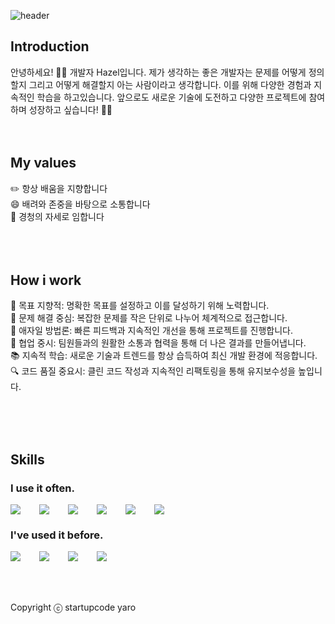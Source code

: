 ![header](https://capsule-render.vercel.app/api?type=rect&color=0:2193b0,100:6dd5ed&height=200&section=header&text=Hazel's%20github&fontSize=80&fontColor=ffffff&animation=fadeIn)


## Introduction 
안녕하세요! 🙋‍♀️ 개발자 Hazel입니다. 제가 생각하는 좋은 개발자는 문제를 어떻게 정의할지 그리고 어떻게 해결할지 아는 사람이라고 생각합니다. 이를 위해 다양한 경험과 지속적인 학습을 하고있습니다. 앞으로도 새로운 기술에 도전하고 다양한 프로젝트에 참여하며 성장하고 싶습니다! 🏃‍♀️
<br />
<br />
<br />
## My values
✏️ 항상 배움을 지향합니다<br />
😄 배려와 존중을 바탕으로 소통합니다<br />
🦻 경청의 자세로 임합니다<br />
<br />
<br />
<br />
## How i work
🎯 목표 지향적: 명확한 목표를 설정하고 이를 달성하기 위해 노력합니다. <br/>
🧠 문제 해결 중심: 복잡한 문제를 작은 단위로 나누어 체계적으로 접근합니다. <br/>
🔄 애자일 방법론: 빠른 피드백과 지속적인 개선을 통해 프로젝트를 진행합니다. <br/>
👥 협업 중시: 팀원들과의 원활한 소통과 협력을 통해 더 나은 결과를 만들어냅니다. <br/>
📚 지속적 학습: 새로운 기술과 트렌드를 항상 습득하여 최신 개발 환경에 적응합니다. <br/> 
🔍 코드 품질 중요시: 클린 코드 작성과 지속적인 리팩토링을 통해 유지보수성을 높입니다. <br/>

<br />
<br />
<br />



## Skills


### I use it often.
<div style="display:flex;gap:30px;flex-wrap:wrap;">
  <img src="https://img.shields.io/badge/js-F7DF1E?style=for-the-badge&logo=javascript&logoColor=black">
  <img src="https://img.shields.io/badge/express-000000?style=for-the-badge&logo=express&logoColor=white">
  <img src="https://img.shields.io/badge/react-61DAFB?style=for-the-badge&logo=react&logoColor=black">
  <img src="https://img.shields.io/badge/Java-007396?style=for-the-badge&logo=Java&logoColor=white">  
  <img src="https://img.shields.io/badge/MySQL-4479A1?style=for-the-badge&logo=mysql&logoColor=white">
  <img src="https://img.shields.io/badge/github-181717?style=for-the-badge&logo=github&logoColor=white">

</div>

### I've used it before. 
<div style="display:flex;gap:30px;flex-wrap:wrap;">
  <img src="https://img.shields.io/badge/spring-6DB33F?style=for-the-badge&logo=spring&logoColor=white"> 
  <img src="https://img.shields.io/badge/Docker-2496ED?style=for-the-badge&logo=Docker&logoColor=white">
  <img src="https://img.shields.io/badge/Kubernetes-326CE5?style=for-the-badge&logo=Kubernetes&logoColor=white">
  <img src="https://img.shields.io/badge/AWS-232F3E?style=for-the-badge&logo=amazonaws&logoColor=white">
</div>
<br />
<br />
<br />

Copyright ⓒ startupcode yaro
